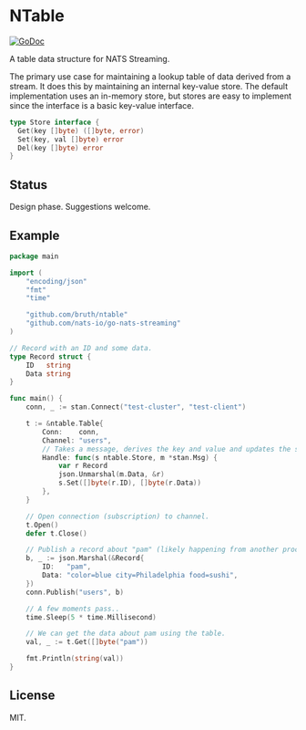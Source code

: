 # NTable

[![GoDoc](https://godoc.org/github.com/bruth/ntable?status.svg)](http://godoc.org/github.com/bruth/ntable)

A table data structure for NATS Streaming.

The primary use case for maintaining a lookup table of data derived from a stream. It does this by maintaining an internal key-value store. The default implementation uses an in-memory store, but stores are easy to implement since the interface is a basic key-value interface.

```go
type Store interface {
  Get(key []byte) ([]byte, error)
  Set(key, val []byte) error
  Del(key []byte) error
}
```

## Status

Design phase. Suggestions welcome.

## Example

```go
package main

import (
	"encoding/json"
	"fmt"
	"time"

	"github.com/bruth/ntable"
	"github.com/nats-io/go-nats-streaming"
)

// Record with an ID and some data.
type Record struct {
	ID   string
	Data string
}

func main() {
	conn, _ := stan.Connect("test-cluster", "test-client")

	t := &ntable.Table{
		Conn:    conn,
		Channel: "users",
		// Takes a message, derives the key and value and updates the store.
		Handle: func(s ntable.Store, m *stan.Msg) {
			var r Record
			json.Unmarshal(m.Data, &r)
			s.Set([]byte(r.ID), []byte(r.Data))
		},
	}

	// Open connection (subscription) to channel.
	t.Open()
	defer t.Close()

	// Publish a record about "pam" (likely happening from another process or thread).
	b, _ := json.Marshal(&Record{
		ID:   "pam",
		Data: "color=blue city=Philadelphia food=sushi",
	})
	conn.Publish("users", b)

	// A few moments pass..
	time.Sleep(5 * time.Millisecond)

	// We can get the data about pam using the table.
	val, _ := t.Get([]byte("pam"))

	fmt.Println(string(val))
}
```

## License

MIT.
